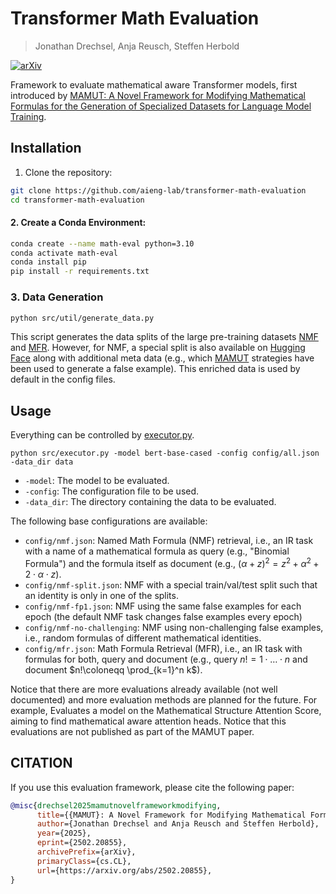 # Transformer Math Evaluation
> Jonathan Drechsel, Anja Reusch, Steffen Herbold

[![arXiv](https://img.shields.io/badge/arXiv-2502.20855-B31B1B.svg)](https://arxiv.org/abs/2502.20855)


Framework to evaluate mathematical aware Transformer models, first introduced by [MAMUT: A Novel Framework for Modifying Mathematical Formulas for the Generation of Specialized Datasets for Language Model Training](https://arxiv.org/abs/2502.20855).

## Installation

1. Clone the repository:
```bash
git clone https://github.com/aieng-lab/transformer-math-evaluation
cd transformer-math-evaluation 
```

#### 2. Create a Conda Environment:
```bash
conda create --name math-eval python=3.10
conda activate math-eval
conda install pip
pip install -r requirements.txt
```

### 3. Data Generation
```bash
python src/util/generate_data.py
```
This script generates the data splits of the large pre-training datasets [NMF](https://huggingface.co/datasets/ddrg/named_math_formulas) and [MFR](https://huggingface.co/datasets/ddrg/math-formula-retrieval). However, for NMF, a special split is also available on [Hugging Face](todo) along with additional meta data (e.g., which [MAMUT](https://arxiv.org/abs/2502.20855) strategies have been used to generate a false example). This enriched data is used by default in the config files.

## Usage

Everything can be controlled by [executor.py](src/executor.py). 

```python src/executor.py -model bert-base-cased -config config/all.json -data_dir data```

- `-model`: The model to be evaluated.
- `-config`: The configuration file to be used.
- `-data_dir`: The directory containing the data to be evaluated.

The following base configurations are available:

- `config/nmf.json`: Named Math Formula (NMF) retrieval, i.e., an IR task with a name of a mathematical formula as query (e.g., "Binomial Formula") and the formula itself as document (e.g., $(\alpha + z)^2 = z^2 + \alpha^2 + 2\cdot \alpha \cdot z$).
- `config/nmf-split.json`: NMF with a special train/val/test split such that an identity is only in one of the splits.
- `config/nmf-fp1.json`: NMF using the same false examples for each epoch (the default NMF task changes false examples every epoch)
- `config/nmf-no-challenging`: NMF using non-challenging false examples, i.e., random formulas of different mathematical identities.
- `config/mfr.json`: Math Formula Retrieval (MFR), i.e., an IR task with formulas for both, query and document (e.g., query $n!=1\cdot \dots \cdot n$ and document $n!\coloneqq \prod_{k=1}^n k$).


Notice that there are more evaluations already available (not well documented) and more evaluation methods are planned for the future.
For example, Evaluates a model on the Mathematical Structure Attention Score, aiming to find mathematical aware attention heads. Notice that this evaluations are not published as part of the MAMUT paper.


## CITATION
If you use this evaluation framework, please cite the following paper:
```bibtex
@misc{drechsel2025mamutnovelframeworkmodifying,
      title={{MAMUT}: A Novel Framework for Modifying Mathematical Formulas for the Generation of Specialized Datasets for Language Model Training}, 
      author={Jonathan Drechsel and Anja Reusch and Steffen Herbold},
      year={2025},
      eprint={2502.20855},
      archivePrefix={arXiv},
      primaryClass={cs.CL},
      url={https://arxiv.org/abs/2502.20855}, 
}
```
